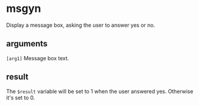 # msgyn

Display a message box, asking the user to answer yes or no.

## arguments

`[arg1]` Message box text.

## result

The `$result` variable will be set to 1 when the user answered yes. Otherwise it's set to 0.

